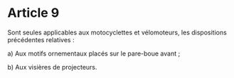 # Article 9

Sont seules applicables aux motocyclettes et vélomoteurs, les dispositions précédentes relatives :

a) Aux motifs ornementaux placés sur le pare-boue avant ;

b) Aux visières de projecteurs.
